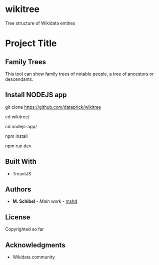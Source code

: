# wikitree
Tree structure of Wikidata entities

# Project Title

## Family Trees

This tool can show family trees of notable people, a tree of ancestors or descendants.

## Install NODEJS app

git clone https://github.com/dataprick/wikitree

cd wikitree/

cd nodejs-app/

npm install

npm run dev

## Built With

* TreantJS


## Authors

* **M. Schibel** - *Main work* - [mshd](https://github.com/mshd)

## License

Copyrighted so far

## Acknowledgments

* Wikidata community
